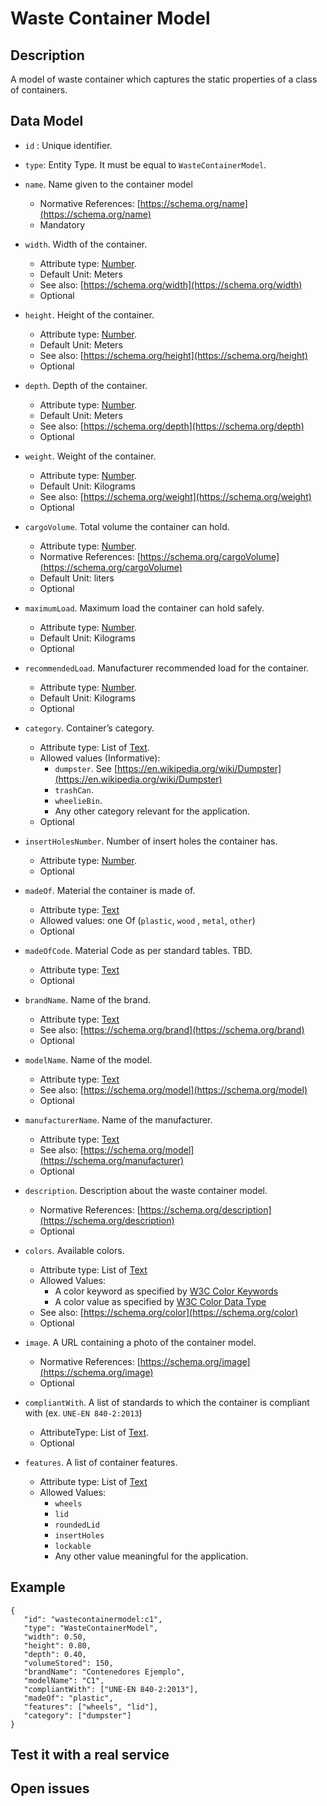 # Waste Container Model

## Description

A model of waste container which captures the static properties of a class of containers. 

## Data Model

+ `id` : Unique identifier. 

+ `type`: Entity Type. It must be equal to `WasteContainerModel`.

+ `name`. Name given to the container model
    + Normative References: [https://schema.org/name](https://schema.org/name)
    + Mandatory

+ `width`. Width of the container.
    + Attribute type: [Number](https://schema.org/Number).
    + Default Unit: Meters
    + See also: [https://schema.org/width](https://schema.org/width)
    + Optional 

+ `height`. Height of the container. 
    + Attribute type: [Number](https://schema.org/Number).
    + Default Unit: Meters
    + See also: [https://schema.org/height](https://schema.org/height)
    + Optional 

+ `depth`. Depth of the container.
    + Attribute type: [Number](https://schema.org/Number).
    + Default Unit: Meters
    + See also: [https://schema.org/depth](https://schema.org/depth)
    + Optional

+ `weight`. Weight of the container.
    + Attribute type: [Number](https://schema.org/Number).
    + Default Unit: Kilograms
    + See also: [https://schema.org/weight](https://schema.org/weight)
    + Optional

+ `cargoVolume`. Total volume the container can hold.
    + Attribute type: [Number](https://schema.org/Number).
    + Normative References: [https://schema.org/cargoVolume](https://schema.org/cargoVolume)
    + Default Unit: liters
    + Optional
       
+ `maximumLoad`. Maximum load the container can hold safely.
    + Attribute type: [Number](https://schema.org/Number).
    + Default Unit: Kilograms
    + Optional

+ `recommendedLoad`. Manufacturer recommended load for the container.
    + Attribute type: [Number](https://schema.org/Number).
    + Default Unit: Kilograms
    + Optional

+ `category`. Container’s category. 
    + Attribute type: List of [Text](https://schema.org/Text).
    + Allowed values (Informative):
        + `dumpster`. See [https://en.wikipedia.org/wiki/Dumpster](https://en.wikipedia.org/wiki/Dumpster)
        + `trashCan`.
        + `wheelieBin`.
        + Any other category relevant for the application. 
    + Optional
  
+ `insertHolesNumber`. Number of insert holes the container has.
    + Attribute type: [Number](https://schema.org/Number).
    + Optional

+ `madeOf`. Material the container is made of. 
    + Attribute type: [Text](https://schema.org/Text)
    + Allowed values: one Of (`plastic`, `wood` , `metal`, `other`)
    + Optional
    
+ `madeOfCode`. Material Code as per standard tables. TBD.
    + Attribute type: [Text](https://schema.org/Text)
    + Optional
       
+ `brandName`. Name of the brand.
    + Attribute type: [Text](https://schema.org/Text)
    + See also: [https://schema.org/brand](https://schema.org/brand)
    + Optional
       
+ `modelName`. Name of the model.
    + Attribute type: [Text](https://schema.org/Text)
    + See also: [https://schema.org/model](https://schema.org/model)
    + Optional
    
+ `manufacturerName`. Name of the manufacturer.
    + Attribute type: [Text](https://schema.org/Text)
    + See also: [https://schema.org/model](https://schema.org/manufacturer)
    + Optional
    
+ `description`. Description about the waste container model. 
    + Normative References: [https://schema.org/description](https://schema.org/description)
    + Optional

+ `colors`.  Available colors.
    + Attribute type: List of [Text](https://schema.org/Text)
    + Allowed Values:
        + A color keyword as specified by [W3C Color Keywords](https://www.w3.org/TR/SVG/types.html#ColorKeywords)
        + A color value as specified by [W3C Color Data Type](https://www.w3.org/TR/SVG/types.html#BasicDataTypes)
    + See also: [https://schema.org/color](https://schema.org/color)
    + Optional

+ `image`. A URL containing a photo of the container model.
    + Normative References: [https://schema.org/image](https://schema.org/image)
    + Optional

+ `compliantWith`. A list of standards to which the container is compliant with (ex. `UNE-EN 840-2:2013`)
    + AttributeType: List of [Text](https://schema.org/Text).
    + Optional

+ `features`. A list of container features. 
    + Attribute type: List of [Text](https://schema.org/Text)
    + Allowed Values:
        + `wheels`
        + `lid`
        + `roundedLid`
        + `insertHoles`
        + `lockable`
        + Any other value meaningful for the application.
    
## Example

    {
       "id": "wastecontainermodel:c1",
       "type": "WasteContainerModel",
       "width": 0.50,
       "height": 0.80,
       "depth": 0.40,
       "volumeStored": 150,
       "brandName": "Contenedores Ejemplo",
       "modelName": "C1",
       "compliantWith": ["UNE-EN 840-2:2013"],
       "madeOf": "plastic",
       "features": ["wheels", "lid"],
       "category": ["dumpster"]
    }


## Test it with a real service


## Open issues

